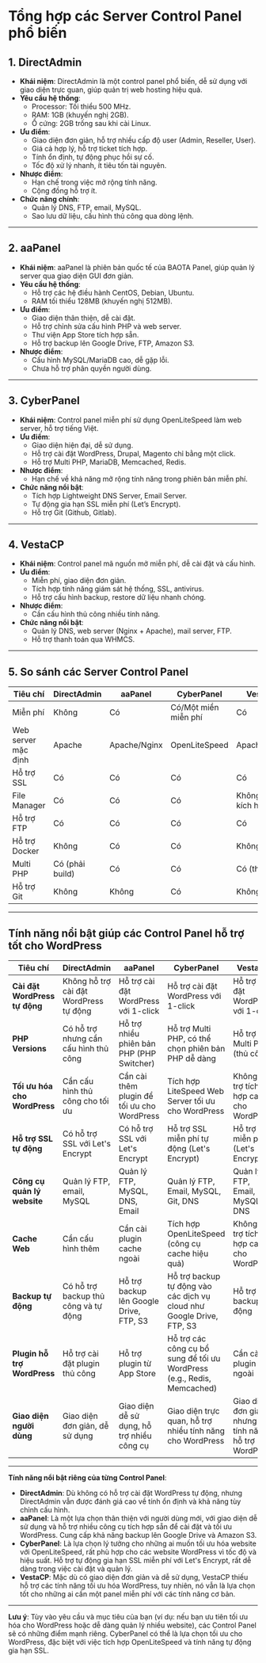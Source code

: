 # Tổng hợp các Server Control Panel phổ biến

## 1. **DirectAdmin**
- **Khái niệm**: DirectAdmin là một control panel phổ biến, dễ sử dụng với giao diện trực quan, giúp quản trị web hosting hiệu quả.
- **Yêu cầu hệ thống**:
  - Processor: Tối thiểu 500 MHz.
  - RAM: 1GB (khuyến nghị 2GB).
  - Ổ cứng: 2GB trống sau khi cài Linux.
- **Ưu điểm**:
  - Giao diện đơn giản, hỗ trợ nhiều cấp độ user (Admin, Reseller, User).
  - Giá cả hợp lý, hỗ trợ ticket tích hợp.
  - Tính ổn định, tự động phục hồi sự cố.
  - Tốc độ xử lý nhanh, ít tiêu tốn tài nguyên.
- **Nhược điểm**:
  - Hạn chế trong việc mở rộng tính năng.
  - Cộng đồng hỗ trợ ít.
- **Chức năng chính**:
  - Quản lý DNS, FTP, email, MySQL.
  - Sao lưu dữ liệu, cấu hình thủ công qua dòng lệnh.

---

## 2. **aaPanel**
- **Khái niệm**: aaPanel là phiên bản quốc tế của BAOTA Panel, giúp quản lý server qua giao diện GUI đơn giản.
- **Yêu cầu hệ thống**:
  - Hỗ trợ các hệ điều hành CentOS, Debian, Ubuntu.
  - RAM tối thiểu 128MB (khuyến nghị 512MB).
- **Ưu điểm**:
  - Giao diện thân thiện, dễ cài đặt.
  - Hỗ trợ chỉnh sửa cấu hình PHP và web server.
  - Thư viện App Store tích hợp sẵn.
  - Hỗ trợ backup lên Google Drive, FTP, Amazon S3.
- **Nhược điểm**:
  - Cấu hình MySQL/MariaDB cao, dễ gặp lỗi.
  - Chưa hỗ trợ phân quyền người dùng.

---

## 3. **CyberPanel**
- **Khái niệm**: Control panel miễn phí sử dụng OpenLiteSpeed làm web server, hỗ trợ tiếng Việt.
- **Ưu điểm**:
  - Giao diện hiện đại, dễ sử dụng.
  - Hỗ trợ cài đặt WordPress, Drupal, Magento chỉ bằng một click.
  - Hỗ trợ Multi PHP, MariaDB, Memcached, Redis.
- **Nhược điểm**:
  - Hạn chế về khả năng mở rộng tính năng trong phiên bản miễn phí.
- **Chức năng nổi bật**:
  - Tích hợp Lightweight DNS Server, Email Server.
  - Tự động gia hạn SSL miễn phí (Let’s Encrypt).
  - Hỗ trợ Git (Github, Gitlab).

---

## 4. **VestaCP**
- **Khái niệm**: Control panel mã nguồn mở miễn phí, dễ cài đặt và cấu hình.
- **Ưu điểm**:
  - Miễn phí, giao diện đơn giản.
  - Tích hợp tính năng giám sát hệ thống, SSL, antivirus.
  - Hỗ trợ cấu hình backup, restore dữ liệu nhanh chóng.
- **Nhược điểm**:
  - Cần cấu hình thủ công nhiều tính năng.
- **Chức năng nổi bật**:
  - Quản lý DNS, web server (Nginx + Apache), mail server, FTP.
  - Hỗ trợ thanh toán qua WHMCS.

---

## 5. **So sánh các Server Control Panel**
| Tiêu chí                          | DirectAdmin      | aaPanel            | CyberPanel         | VestaCP          |
|-----------------------------------|------------------|--------------------|--------------------|------------------|
| Miễn phí                         | Không            | Có                 | Có/Một miền miễn phí | Có              |
| Web server mặc định              | Apache           | Apache/Nginx       | OpenLiteSpeed      | Apache/Nginx     |
| Hỗ trợ SSL                       | Có               | Có                 | Có                 | Có               |
| File Manager                     | Có               | Có                 | Có                 | Không (phải kích hoạt) |
| Hỗ trợ FTP                       | Có               | Có                 | Có                 | Có               |
| Hỗ trợ Docker                    | Không            | Có                 | Có                 | Không            |
| Multi PHP                        | Có (phải build)  | Có                 | Có                 | Có (thủ công)    |
| Hỗ trợ Git                       | Không            | Không              | Có                 | Không            |

---

## **Tính năng nổi bật giúp các Control Panel hỗ trợ tốt cho WordPress**

| Tiêu chí                         | **DirectAdmin**                           | **aaPanel**                               | **CyberPanel**                             | **VestaCP**                              |
|----------------------------------|-------------------------------------------|-------------------------------------------|-------------------------------------------|------------------------------------------|
| **Cài đặt WordPress tự động**   | Không hỗ trợ cài đặt WordPress tự động    | Hỗ trợ cài đặt WordPress với 1-click      | Hỗ trợ cài đặt WordPress với 1-click      | Hỗ trợ cài đặt WordPress với 1-click     |
| **PHP Versions**                 | Có hỗ trợ nhưng cần cấu hình thủ công    | Hỗ trợ nhiều phiên bản PHP (PHP Switcher) | Hỗ trợ Multi PHP, có thể chọn phiên bản PHP dễ dàng | Hỗ trợ Multi PHP (thủ công)             |
| **Tối ưu hóa cho WordPress**     | Cần cấu hình thủ công cho tối ưu         | Cần cài thêm plugin để tối ưu cho WordPress | Tích hợp LiteSpeed Web Server tối ưu cho WordPress | Không hỗ trợ tích hợp cache cho WordPress |
| **Hỗ trợ SSL tự động**           | Có hỗ trợ SSL với Let's Encrypt           | Có hỗ trợ SSL với Let's Encrypt           | Hỗ trợ SSL miễn phí tự động (Let's Encrypt) | Hỗ trợ SSL miễn phí (Let's Encrypt)      |
| **Công cụ quản lý website**      | Quản lý FTP, email, MySQL                 | Quản lý FTP, MySQL, DNS, Email             | Quản lý FTP, Email, MySQL, Git, DNS        | Quản lý FTP, Email, MySQL, DNS           |
| **Cache Web**                    | Cần cấu hình thêm                        | Cần cài plugin cache ngoài                | Tích hợp OpenLiteSpeed (công cụ cache hiệu quả) | Không hỗ trợ tích hợp cache cho WordPress |
| **Backup tự động**               | Có hỗ trợ backup thủ công và tự động      | Hỗ trợ backup lên Google Drive, FTP, S3    | Hỗ trợ backup tự động vào các dịch vụ cloud như Google Drive, FTP, S3 | Hỗ trợ backup tự động                    |
| **Plugin hỗ trợ WordPress**      | Hỗ trợ cài đặt plugin thủ công            | Hỗ trợ plugin từ App Store                | Hỗ trợ các công cụ bổ sung để tối ưu WordPress (e.g., Redis, Memcached) | Cần cài plugin bên ngoài                 |
| **Giao diện người dùng**         | Giao diện đơn giản, dễ sử dụng            | Giao diện dễ sử dụng, hỗ trợ nhiều công cụ | Giao diện trực quan, hỗ trợ nhiều tính năng cho WordPress | Giao diện đơn giản, nhưng ít tính năng hỗ trợ WordPress |

---

**Tính năng nổi bật riêng của từng Control Panel**:
- **DirectAdmin**: Dù không có hỗ trợ cài đặt WordPress tự động, nhưng DirectAdmin vẫn được đánh giá cao về tính ổn định và khả năng tùy chỉnh cấu hình.
- **aaPanel**: Là một lựa chọn thân thiện với người dùng mới, với giao diện dễ sử dụng và hỗ trợ nhiều công cụ tích hợp sẵn để cài đặt và tối ưu WordPress. Cung cấp khả năng backup lên Google Drive và Amazon S3.
- **CyberPanel**: Là lựa chọn lý tưởng cho những ai muốn tối ưu hóa website với OpenLiteSpeed, rất phù hợp cho các website WordPress vì tốc độ và hiệu suất. Hỗ trợ tự động gia hạn SSL miễn phí với Let's Encrypt, rất dễ dàng trong việc cài đặt và quản lý.
- **VestaCP**: Mặc dù có giao diện đơn giản và dễ sử dụng, VestaCP thiếu hỗ trợ các tính năng tối ưu hóa WordPress, tuy nhiên, nó vẫn là lựa chọn tốt cho những ai cần một panel miễn phí với các tính năng cơ bản.

---

**Lưu ý**: Tùy vào yêu cầu và mục tiêu của bạn (ví dụ: nếu bạn ưu tiên tối ưu hóa cho WordPress hoặc dễ dàng quản lý nhiều website), các Control Panel sẽ có những điểm mạnh riêng. CyberPanel có thể là lựa chọn tối ưu cho WordPress, đặc biệt với việc tích hợp OpenLiteSpeed và tính năng tự động gia hạn SSL.
